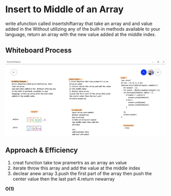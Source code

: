 # Insert to Middle of an Array
<!-- Description of the challenge -->
write afunction called insertshiftarray  that take an array
and and value added in the  Without utilizing any of the built-in methods available to your language, return an array with the new value added at the middle index.

## Whiteboard Process
![pord](./code2.png)

## Approach & Efficiency
<!-- What approach did you take? Discuss Why. What is the Big O space/time for this approach? -->
1. creat function take tow pramertrs as an array an value
2. iterate throw this array and add the value at the middle index
3. declear anew array
3.push the first part of the array then push the center value then the last part 
4.return newarray

**O(1)**
